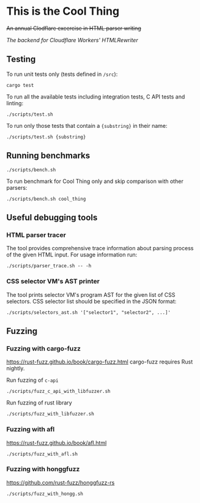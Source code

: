 # This is the Cool Thing

~~An annual Clodflare excercise in HTML parser writing~~

_The backend for Cloudflare Workers' HTMLRewriter_

## Testing

To run unit tests only (tests defined in `/src`):

```
cargo test
```

To run all the available tests including integration tests, C API tests and linting:

```
./scripts/test.sh
```

To run only those tests that contain a `{substring}` in their name:

```
./scripts/test.sh {substring}
```

## Running benchmarks

```
./scripts/bench.sh
```

To run benchmark for Cool Thing only and skip comparison with other parsers:

```
./scripts/bench.sh cool_thing
```

## Useful debugging tools

### HTML parser tracer

The tool provides comprehensive trace information about parsing process of the given HTML input. For usage information run:

```
./scripts/parser_trace.sh -- -h
```

### CSS selector VM's AST printer

The tool prints selector VM's program AST for the given list of CSS selectors. CSS selector list should be specified in the JSON format:

```
./scripts/selectors_ast.sh '["selector1", "selector2", ...]'
```

## Fuzzing

### Fuzzing with cargo-fuzz
https://rust-fuzz.github.io/book/cargo-fuzz.html
cargo-fuzz requires Rust nightly.

Run fuzzing of `c-api`

```
./scripts/fuzz_c_api_with_libfuzzer.sh
```

Run fuzzing of rust library

```
./scripts/fuzz_with_libfuzzer.sh
```

### Fuzzing with afl
https://rust-fuzz.github.io/book/afl.html


```
./scripts/fuzz_with_afl.sh
```

### Fuzzing with honggfuzz
https://github.com/rust-fuzz/honggfuzz-rs

```
./scripts/fuzz_with_hongg.sh
```